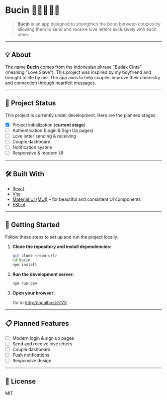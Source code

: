 
# Bucin 🎀🫶🏻💌💓

> **Bucin** is an app designed to strengthen the bond between couples by allowing them to send and receive love letters exclusively with each other.

---

## 💡 About

The name **Bucin** comes from the Indonesian phrase "Budak Cinta" (meaning "Love Slave"). This project was inspired by my boyfriend and brought to life by me. The app aims to help couples improve their chemistry and connection through heartfelt messages.

---

## 🚧 Project Status

This project is currently under development. Here are the planned stages:

- [x] Project initialization (**current stage**)
- [ ] Authentication (Login & Sign Up pages)
- [ ] Love letter sending & receiving
- [ ] Couple dashboard
- [ ] Notification system
- [ ] Responsive & modern UI

---

## 🛠️ Built With

- [React](https://react.dev/)
- [Vite](https://vitejs.dev/)
- [Material UI (MUI)](https://mui.com/) – for beautiful and consistent UI components
- [ESLint](https://eslint.org/)

---

## 🚀 Getting Started

Follow these steps to set up and run the project locally:

1. **Clone the repository and install dependencies:**

   ```bash
   git clone <repo-url>
   cd bucin
   npm install
   ```

2. **Run the development server:**

   ```bash
   npm run dev
   ```

3. **Open your browser:**

   Go to [http://localhost:5173](http://localhost:5173)

---

## 📋 Planned Features

- [ ] Modern login & sign up pages
- [ ] Send and receive love letters
- [ ] Couple dashboard
- [ ] Push notifications
- [ ] Responsive design

---

## 📄 License

MIT
